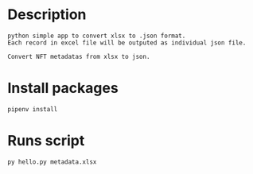 #   Description
    python simple app to convert xlsx to .json format.
    Each record in excel file will be outputed as individual json file.

    Convert NFT metadatas from xlsx to json.

#   Install packages
    pipenv install

#   Runs script
    py hello.py metadata.xlsx